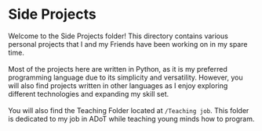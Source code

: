 # Side Projects

Welcome to the Side Projects folder! This directory contains various personal projects that I and my Friends have been working on in my spare time. 
<br></br>
Most of the projects here are written in Python, as it is my preferred programming language due to its simplicity and versatility. 
However, you will also find projects written in other languages as I enjoy exploring different technologies and expanding my skill set.
<br></br>
You will also find the Teaching Folder located at `/Teaching job`. This folder is dedicated to my job in ADoT while teaching young minds how to program.